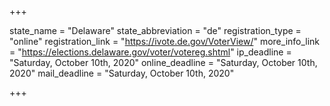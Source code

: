 +++

state_name = "Delaware"
state_abbreviation = "de"
registration_type = "online"
registration_link = "https://ivote.de.gov/VoterView/"
more_info_link = "https://elections.delaware.gov/voter/votereg.shtml"
ip_deadline = "Saturday, October 10th, 2020"
online_deadline = "Saturday, October 10th, 2020"
mail_deadline = "Saturday, October 10th, 2020"

+++